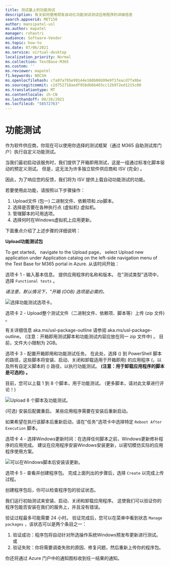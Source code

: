 ```yaml
---
title: 测试基上的功能测试
description: 有关如何使用现有自动化功能测试测试应用程序的详细信息
search.appverid: MET150
author: mansipatel-usl
ms.author: mapatel
manager: rshastri
audience: Software-Vendor
ms.topic: how-to
ms.date: 07/06/2021
ms.service: virtual-desktop
localization_priority: Normal
ms.collection: TestBase-M365
ms.custom: ''
ms.reviewer: mapatel
f1.keywords: NOCSH
ms.openlocfilehash: cfa07a795e99144e168b06b99e9f1feacd7fa9be
ms.sourcegitcommit: c2d752718aedf958db6b403cc12b972ed1215c00
ms.translationtype: MT
ms.contentlocale: zh-CN
ms.lasthandoff: 08/26/2021
ms.locfileid: "58572763"
---
```

# <a name="functional-testing"></a>功能测试

作为软件供应商，你现在可以使用你选择的测试框架（通过 M365 自助测试库门户）执行自定义功能测试。 

当我们最初启动该服务时，我们提供了开箱即用测试，这是一组通过标准化脚本驱动的预定义测试。 但是，这无法为许多独立软件供应商和 ISV (完全) 。 

因此，为了响应您的反馈，我们将为 ISV 提供上载自动功能测试的功能。

若要使用此功能，请按照以下步骤操作：

1. Upload文件 (包一) 二进制文件、依赖项和.zip脚本。
2. 选择是否要在各种执行点 (虚拟机) 虚拟机。
3. 管理脚本的可用选项。
4. 选择何时在Windows虚拟机上应用更新。

下面重点介绍了上述步骤的详细说明：

**Upload功能测试包**

To get started， navigate to the Upload page， select Upload new application under Application catalog on the left-side navigation menu of the Test Base for M365 portal in Azure. 从该时间开始：

选项卡 1 - 输入基本信息。 提供应用程序的名称和版本。 在"测试类型"选项中，选择 ```Functional tests``` 。 

*请注意，默认情况下，"开箱 (OOB) 选项是必需的。*


![选择功能测试选项卡。](Media/functional_testing_tab1.png)

选项卡 2 - Upload整个测试文件（二进制文件、依赖项、脚本等）上传 (zip 文件) 。 

有关详细信息 aka.ms/usl-package-outline 请参阅 aka.ms/usl-package-outline。  (注意：开箱即用测试脚本和功能测试内容应放在同一 zip 文件中) 。 目前，文件大小限制为 2GB。

选项卡 3 - 配置开箱即用和功能测试任务。 在此处，选择 () 到 PowerShell 脚本的路径，这些脚本将安装、启动、关闭和卸载适用于开箱即用) 的应用程序 (，以及所有自定义脚本的 () 路径，以执行功能测试。 **(注意：用于卸载应用程序的脚本是可选的) 。**

目前，您可以上载 1 到 8 个脚本，用于功能测试。  (更多脚本，请对此文章进行评论！) 

![Upload 8 个脚本及功能测试。](Media/functional_testing_tab3.png)

 (可选) 安装后配置重启。 某些应用程序需要在安装后重新启动。 

如果希望在执行该脚本后重新启动，请在"任务"选项卡中选择特定 ```Reboot After Execution``` 脚本。

选项卡 4 - 选择Windows更新时间：在选择任何脚本之前，Windows更新修补程序的应用完成。 建议在应用程序安装Windows安装更新，以密切模仿实际的应用程序使用方案。

![可以在Windows脚本后安装该更新。](Media/functional_testing_tab4.png)

选项卡 5 - 查看并创建程序包。 完成上面列出的步骤后，选择 ```Create``` 以完成上传过程。

创建程序包后，你可以检查程序包的验证状态。

我们运行初始测试来安装、启动、关闭和卸载应用程序。 这使我们可以验证你的程序包能否安装在我们的服务上，并且没有错误。

验证过程最多可能需要 24 小时。 验证完成后，您可以在菜单中看到状态 ```Manage packages``` ，该状态可以是两个条目之一：

1. 验证成功：程序包将自动针对所选操作系统Windows预发布更新进行测试。
或
2. 验证失败：你将需要调查失败的原因、修复问题，然后重新上传你的程序包。

你还将通过 Azure 门户中的通知图标收到任一结果的通知。
